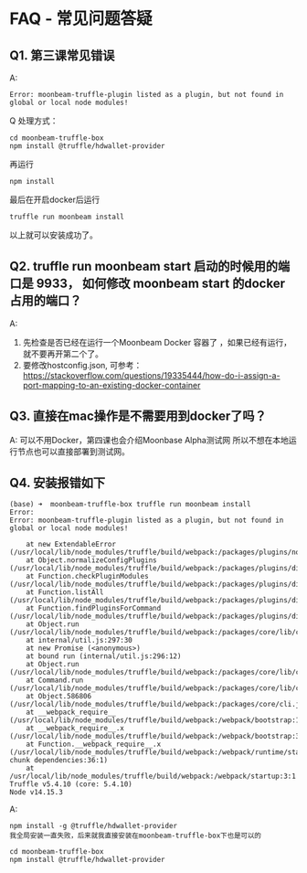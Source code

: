 # FAQ - 常见问题答疑  

## Q1. 第三课常见错误

A:

```
Error: moonbeam-truffle-plugin listed as a plugin, but not found in global or local node modules!  

```
Q
处理方式： 

```
cd moonbeam-truffle-box
npm install @truffle/hdwallet-provider
```

再运行

```
npm install
```

最后在开启docker后运行

```
truffle run moonbeam install 
```

以上就可以安装成功了。


## Q2. truffle run moonbeam start 启动的时候用的端口是 9933， 如何修改 moonbeam start 的docker 占用的端口？

A:
 1. 先检查是否已经在运行一个Moonbeam Docker 容器了 ，如果已经有运行，就不要再开第二个了。
 2. 要修改hostconfig.json, 可参考：https://stackoverflow.com/questions/19335444/how-do-i-assign-a-port-mapping-to-an-existing-docker-container


## Q3. 直接在mac操作是不需要用到docker了吗？

A: 可以不用Docker，第四课也会介绍Moonbase Alpha测试网 所以不想在本地运行节点也可以直接部署到测试网。


## Q4. 安装报错如下

```
(base) ➜  moonbeam-truffle-box truffle run moonbeam install
Error:
Error: moonbeam-truffle-plugin listed as a plugin, but not found in global or local node modules!

    at new ExtendableError (/usr/local/lib/node_modules/truffle/build/webpack:/packages/plugins/node_modules/@truffle/error/index.js:10:1)
    at Object.normalizeConfigPlugins (/usr/local/lib/node_modules/truffle/build/webpack:/packages/plugins/dist/lib/utils.js:30:1)
    at Function.checkPluginModules (/usr/local/lib/node_modules/truffle/build/webpack:/packages/plugins/dist/lib/Plugins.js:50:1)
    at Function.listAll (/usr/local/lib/node_modules/truffle/build/webpack:/packages/plugins/dist/lib/Plugins.js:17:1)
    at Function.findPluginsForCommand (/usr/local/lib/node_modules/truffle/build/webpack:/packages/plugins/dist/lib/Plugins.js:25:1)
    at Object.run (/usr/local/lib/node_modules/truffle/build/webpack:/packages/core/lib/commands/run/run.js:7:1)
    at internal/util.js:297:30
    at new Promise (<anonymous>)
    at bound run (internal/util.js:296:12)
    at Object.run (/usr/local/lib/node_modules/truffle/build/webpack:/packages/core/lib/commands/run/index.js:32:1)
    at Command.run (/usr/local/lib/node_modules/truffle/build/webpack:/packages/core/lib/command.js:172:1)
    at Object.586806 (/usr/local/lib/node_modules/truffle/build/webpack:/packages/core/cli.js:57:1)
    at __webpack_require__ (/usr/local/lib/node_modules/truffle/build/webpack:/webpack/bootstrap:18:1)
    at __webpack_require__.x (/usr/local/lib/node_modules/truffle/build/webpack:/webpack/bootstrap:36:1)
    at Function.__webpack_require__.x (/usr/local/lib/node_modules/truffle/build/webpack:/webpack/runtime/startup chunk dependencies:36:1)
    at /usr/local/lib/node_modules/truffle/build/webpack:/webpack/startup:3:1
Truffle v5.4.10 (core: 5.4.10)
Node v14.15.3
```


A:


```
npm install -g @truffle/hdwallet-provider
我全局安装一直失败，后来就我直接安装在moonbeam-truffle-box下也是可以的

cd moonbeam-truffle-box
npm install @truffle/hdwallet-provider
```




